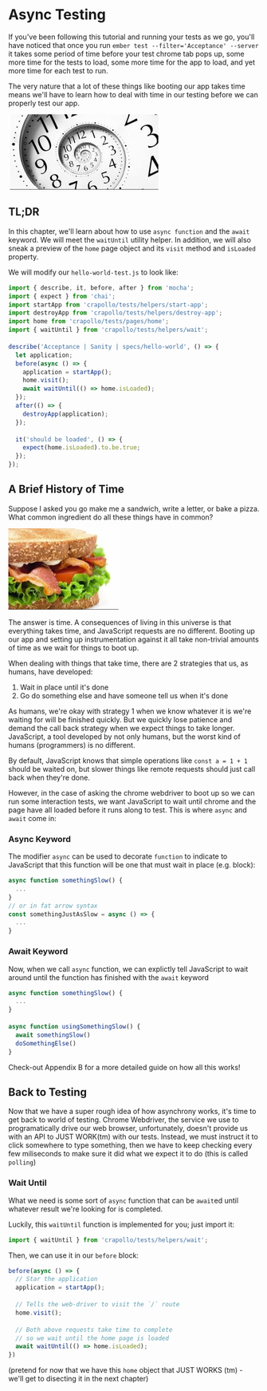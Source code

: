 # Async Testing

If you've been following this tutorial and running your tests as we go, you'll have noticed that once you run `ember test --filter='Acceptance' --server` it takes some period of time before your test chrome tab pops up, some more time for the tests to load, some more time for the app to load, and yet more time for each test to run.

The very nature that a lot of these things like booting our app takes time means we'll have to learn how to deal with time in our testing before we can properly test our app.

![E2E testing must necessarily incorporate the idea of time](./images/async-testing/nature-of-time.png)

## TL;DR

In this chapter, we'll learn about how to use `async function` and the `await` keyword. We will meet the `waitUntil` utility helper. In addition, we will also sneak a preview of the `home` page object and its `visit` method and `isLoaded` property.

We will modify our `hello-world-test.js` to look like:

```javascript
import { describe, it, before, after } from 'mocha';
import { expect } from 'chai';
import startApp from 'crapollo/tests/helpers/start-app';
import destroyApp from 'crapollo/tests/helpers/destroy-app';
import home from 'crapollo/tests/pages/home';
import { waitUntil } from 'crapollo/tests/helpers/wait';

describe('Acceptance | Sanity | specs/hello-world', () => {
  let application;
  before(async () => {
    application = startApp();
    home.visit();
    await waitUntil(() => home.isLoaded);
  });
  after(() => {
    destroyApp(application);
  });

  it('should be loaded', () => {
    expect(home.isLoaded).to.be.true;
  });
});
```

## A Brief History of Time

Suppose I asked you go make me a sandwich, write a letter, or bake a pizza. What common ingredient do all these things have in common?

![Bacon lettuce and tomato compose the average sandwich, but aren't we forgetting something?](./images/async-testing/sandwich.png)

The answer is time. A consequences of living in this universe is that everything takes time, and JavaScript requests are no different. Booting up our app and setting up instrumentation against it all take non-trivial amounts of time as we wait for things to boot up. 

When dealing with things that take time, there are 2 strategies that us, as humans, have developed:

1. Wait in place until it's done
2. Go do something else and have someone tell us when it's done

As humans, we're okay with strategy 1 when we know whatever it is we're waiting for will be finished quickly. But we quickly lose patience and demand the call back strategy when we expect things to take longer. JavaScript, a tool developed by not only humans, but the worst kind of humans (programmers) is no different.

By default, JavaScript knows that simple operations like `const a = 1 + 1` should be waited on, but slower things like remote requests should just call back when they're done.

However, in the case of asking the chrome webdriver to boot up so we can run some interaction tests, we want JavaScript to wait until chrome and the page have all loaded before it runs along to test. This is where `async` and `await` come in:

### Async Keyword

The modifier `async` can be used to decorate `function` to indicate to JavaScript that this function will be one that must wait in place (e.g. block):

```javascript
async function somethingSlow() { 
  ...
}
// or in fat arrow syntax
const somethingJustAsSlow = async () => { 
  ...
}
```

### Await Keyword

Now, when we call `async` function, we can explictly tell JavaScript to wait around until the function has finished with the `await` keyword

```javascript
async function somethingSlow() { 
  ...
}

async function usingSomethingSlow() {
  await somethingSlow()
  doSomethingElse()
}
```

Check-out Appendix B for a more detailed guide on how all this works!

## Back to Testing

Now that we have a super rough idea of how asynchrony works, it's time to get back to world of testing. Chrome Webdriver, the service we use to programatically drive our web browser, unfortunately, doesn't provide us with an API to JUST WORK(tm) with our tests. Instead, we must instruct it to click somewhere to type something, then we have to keep checking every few miliseconds to make sure it did what we expect it to do (this is called `polling`)

### Wait Until
What we need is some sort of `async` function that can be `await`ed until whatever result we're looking for is completed.

Luckily, this `waitUntil` function is implemented for you; just import it:

```javascript
import { waitUntil } from 'crapollo/tests/helpers/wait';
```

Then, we can use it in our `before` block:

```javascript
before(async () => {
  // Star the application
  application = startApp();

  // Tells the web-driver to visit the `/` route
  home.visit();

  // Both above requests take time to complete
  // so we wait until the home page is loaded
  await waitUntil(() => home.isLoaded);
})
```

(pretend for now that we have this `home` object that JUST WORKS (tm) - we'll get to disecting it in the next chapter)
